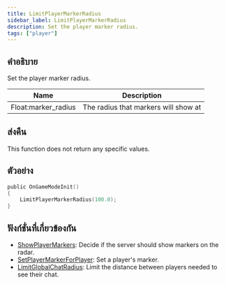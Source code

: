 ```yaml
---
title: LimitPlayerMarkerRadius
sidebar_label: LimitPlayerMarkerRadius
description: Set the player marker radius.
tags: ["player"]
---
```


## คำอธิบาย

Set the player marker radius.

| Name                | Description                          |
| ------------------- | ------------------------------------ |
| Float:marker_radius | The radius that markers will show at |

## ส่งคืน

This function does not return any specific values.

## ตัวอย่าง

```c
public OnGameModeInit()
{
    LimitPlayerMarkerRadius(100.0);
}
```

## ฟังก์ชั่นที่เกี่ยวข้องกัน

- [ShowPlayerMarkers](ShowPlayerMarkers): Decide if the server should show markers on the radar.
- [SetPlayerMarkerForPlayer](SetPlayerMarkerForPlayer): Set a player's marker.
- [LimitGlobalChatRadius](LimitGlobalChatRadius): Limit the distance between players needed to see their chat.
